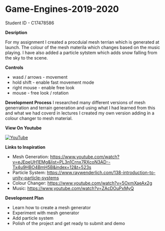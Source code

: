 # Game-Engines-2019-2020

Student ID - C17478586

**Desription**

For my assignment I created a procduial mesh terrian which is generated at launch. The colour of the mesh materila which changes based on the music playing. I have also added a particle sytstem which adds snow falling from the sky to the scene.


**Controls**
- wasd / arrows	- movement
-	hold shift		- enable fast movement mode
-	right mouse  	- enable free look
-	mouse			- free look / rotation



**Development Process**
I researched many different versions of mesh generration and terrain generation and using what I had learned from this and what we had coverd in lectures I created my own version adding in a colour changer to mesh material.



**View On Youtube**

[![YouTube](http://img.youtube.com/vi/I0Z091x4M2A/0.jpg)](https://www.youtube.com/watch?v=I0Z091x4M2A)




**Links to Inspiration**
- Mesh Generation: https://www.youtube.com/watch?v=eJEpeUH1EMg&list=PL3n1Crnx7RXcoN3AD--Tx4u9HBO4BmH5B&index=12&t=523s
- Particle System: https://www.raywenderlich.com/138-introduction-to-unity-particle-systems
- Colour Changer: https://www.youtube.com/watch?v=5OxmXaeAx2g
- Music: https://www.youtube.com/watch?v=ZAcDOuPxMyQ


**Development Plan**
- Learn how to create a mesh generator
- Experiment with mesh generator
- Add particle system
- Polish of the project and get ready to submit and demo


